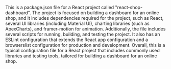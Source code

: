 This is a package.json file for a React project called "react-shop-dashboard". The project is focused on building a dashboard for an online shop, and it includes dependencies required for the project, such as React, several UI libraries (including Material UI), charting libraries (such as ApexCharts), and framer-motion for animation. Additionally, the file includes several scripts for running, building, and testing the project. It also has an ESLint configuration that extends the React app configuration and a browserslist configuration for production and development. Overall, this is a typical configuration file for a React project that includes commonly used libraries and testing tools, tailored for building a dashboard for an online shop.

